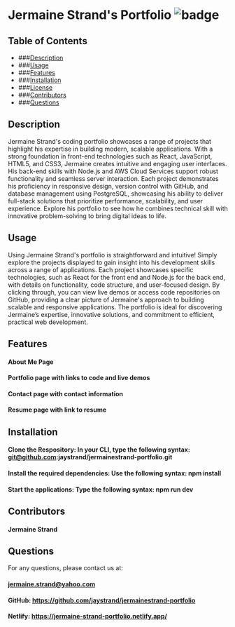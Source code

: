 # Jermaine Strand's Portfolio ![badge](https://img.shields.io/badge/license-MIT-blue)

## Table of Contents
- ###[Description](#description)
- ###[Usage](#usage)
- ###[Features](#features)
- ###[Installation](#installation)
- ###[License](#license)
- ###[Contributors](#contributors)
- ###[Questions](#questions)

## Description

Jermaine Strand's coding portfolio showcases a range of projects that highlight his expertise in building modern, scalable applications. With a strong foundation in front-end technologies such as React, JavaScript, HTML5, and CSS3, Jermaine creates intuitive and engaging user interfaces. His back-end skills with Node.js and AWS Cloud Services support robust functionality and seamless server interaction. Each project demonstrates his proficiency in responsive design, version control with GitHub, and database management using PostgreSQL, showcasing his ability to deliver full-stack solutions that prioritize performance, scalability, and user experience. Explore his portfolio to see how he combines technical skill with innovative problem-solving to bring digital ideas to life.

## Usage
Using Jermaine Strand's portfolio is straightforward and intuitive! Simply explore the projects displayed to gain insight into his development skills across a range of applications. Each project showcases specific technologies, such as React for the front end and Node.js for the back end, with details on functionality, code structure, and user-focused design. By clicking through, you can view live demos or access code repositories on GitHub, providing a clear picture of Jermaine's approach to building scalable and responsive applications. The portfolio is ideal for discovering Jermaine’s expertise, innovative solutions, and commitment to efficient, practical web development.

## Features
#### About Me Page
#### Portfolio page with links to code and live demos
#### Contact page with contact information
#### Resume page with link to resume

## Installation
#### Clone the Respository: In your CLI, type the following syntax: git@github.com:jaystrand/jermainestrand-portfolio.git
#### Install the required dependencies: Use the following syntax: npm install
#### Start the applications: Type the following syntax: npm run dev

## Contributors
#### Jermaine Strand

## Questions
For any questions, please contact us at: 

#### jermaine.strand@yahoo.com


#### GitHub: https://github.com/jaystrand/jermainestrand-portfolio
#### Netlify: https://jermaine-strand-portfolio.netlify.app/